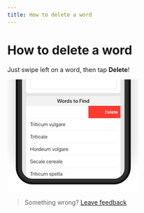 ```yaml
---
title: How to delete a word
--- 
```

# How to delete a word

Just swipe left on a word, then tap **Delete**!

![logo]

> Something wrong? [Leave feedback](https://forms.gle/agdyoB9PFfnv8cU1A/)

[logo]: https://raw.githubusercontent.com/aheze/FindHelp/master/images/newSwipeDelete.png

